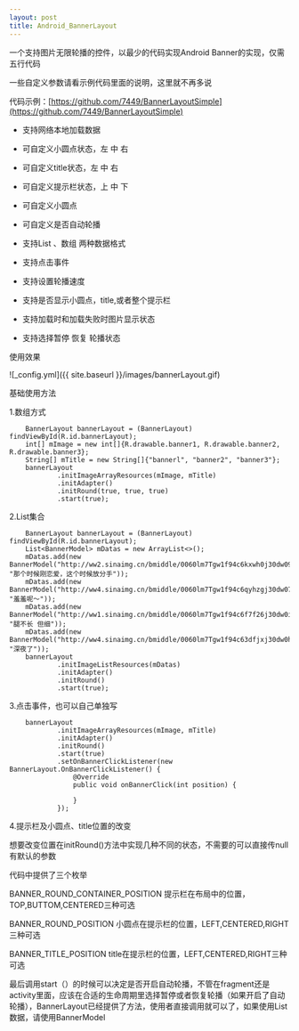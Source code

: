 ```yaml
---
layout: post
title: Android_BannerLayout
---
```


一个支持图片无限轮播的控件，以最少的代码实现Android Banner的实现，仅需五行代码


一些自定义参数请看示例代码里面的说明，这里就不再多说

代码示例：[https://github.com/7449/BannerLayoutSimple](https://github.com/7449/BannerLayoutSimple)

- 支持网络本地加载数据

- 可自定义小圆点状态，左 中 右

- 可自定义title状态，左 中 右

- 可自定义提示栏状态，上 中 下

- 可自定义小圆点

- 可自定义是否自动轮播

- 支持List 、数组 两种数据格式

- 支持点击事件

- 支持设置轮播速度

- 支持是否显示小圆点，title,或者整个提示栏

- 支持加载时和加载失败时图片显示状态

- 支持选择暂停 恢复 轮播状态


使用效果

![_config.yml]({{ site.baseurl }}/images/bannerLayout.gif)



基础使用方法

1.数组方式

        BannerLayout bannerLayout = (BannerLayout) findViewById(R.id.bannerLayout);
        int[] mImage = new int[]{R.drawable.banner1, R.drawable.banner2, R.drawable.banner3};
        String[] mTitle = new String[]{"bannerl", "banner2", "banner3"};
        bannerLayout
                .initImageArrayResources(mImage, mTitle)
                .initAdapter()
                .initRound(true, true, true)
                .start(true);

2.List集合

        BannerLayout bannerLayout = (BannerLayout) findViewById(R.id.bannerLayout);
        List<BannerModel> mDatas = new ArrayList<>();
        mDatas.add(new BannerModel("http://ww2.sinaimg.cn/bmiddle/0060lm7Tgw1f94c6kxwh0j30dw099ta3.jpg", "那个时候刚恋爱，这个时候放分手"));
        mDatas.add(new BannerModel("http://ww4.sinaimg.cn/bmiddle/0060lm7Tgw1f94c6qyhzgj30dw07t75g.jpg", "羞羞呢～"));
        mDatas.add(new BannerModel("http://ww1.sinaimg.cn/bmiddle/0060lm7Tgw1f94c6f7f26j30dw0ii76k.jpg", "腿不长 但细"));
        mDatas.add(new BannerModel("http://ww4.sinaimg.cn/bmiddle/0060lm7Tgw1f94c63dfjxj30dw0hjjtn.jpg", "深夜了"));
        bannerLayout
                .initImageListResources(mDatas)
                .initAdapter()
                .initRound()
                .start(true);	

3.点击事件，也可以自己单独写

		bannerLayout
                .initImageArrayResources(mImage, mTitle)
                .initAdapter()
                .initRound()
                .start(true)
                .setOnBannerClickListener(new BannerLayout.OnBannerClickListener() {
                    @Override
                    public void onBannerClick(int position) {

                    }
                });

4.提示栏及小圆点、title位置的改变

想要改变位置在initRound()方法中实现几种不同的状态，不需要的可以直接传null 有默认的参数

代码中提供了三个枚举

BANNER_ROUND_CONTAINER_POSITION 	 提示栏在布局中的位置，TOP,BUTTOM,CENTERED三种可选

BANNER_ROUND_POSITION  	小圆点在提示栏的位置，LEFT,CENTERED,RIGHT三种可选 

BANNER_TITLE_POSITION  	title在提示栏的位置，LEFT,CENTERED,RIGHT三种可选   


最后调用start（）的时候可以决定是否开启自动轮播，不管在fragment还是activity里面，应该在合适的生命周期里选择暂停或者恢复轮播（如果开启了自动轮播），BannerLayout已经提供了方法，使用者直接调用就可以了，如果使用List数据，请使用BannerModel

